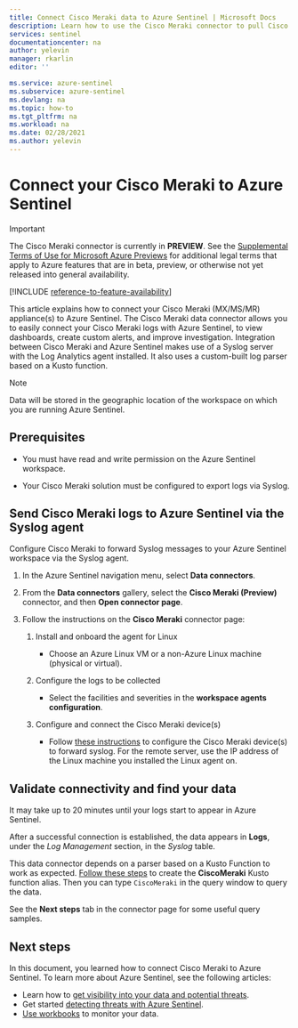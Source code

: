```yaml
---
title: Connect Cisco Meraki data to Azure Sentinel | Microsoft Docs
description: Learn how to use the Cisco Meraki connector to pull Cisco Meraki logs into Azure Sentinel. View Cisco Meraki data in workbooks, create alerts, and improve investigation.
services: sentinel
documentationcenter: na
author: yelevin
manager: rkarlin
editor: ''

ms.service: azure-sentinel
ms.subservice: azure-sentinel
ms.devlang: na
ms.topic: how-to
ms.tgt_pltfrm: na
ms.workload: na
ms.date: 02/28/2021
ms.author: yelevin
---
```

# Connect your Cisco Meraki to Azure Sentinel

> [!IMPORTANT]
> The Cisco Meraki connector is currently in **PREVIEW**. See the [Supplemental Terms of Use for Microsoft Azure Previews](https://azure.microsoft.com/support/legal/preview-supplemental-terms/) for additional legal terms that apply to Azure features that are in beta, preview, or otherwise not yet released into general availability.

[!INCLUDE [reference-to-feature-availability](includes/reference-to-feature-availability.md)]

This article explains how to connect your Cisco Meraki (MX/MS/MR) appliance(s) to Azure Sentinel. The Cisco Meraki data connector allows you to easily connect your Cisco Meraki logs with Azure Sentinel, to view dashboards, create custom alerts, and improve investigation. Integration between Cisco Meraki and Azure Sentinel makes use of a Syslog server with the Log Analytics agent installed. It also uses a custom-built log parser based on a Kusto function.

> [!NOTE]
> Data will be stored in the geographic location of the workspace on which you are running Azure Sentinel.

## Prerequisites

- You must have read and write permission on the Azure Sentinel workspace.

- Your Cisco Meraki solution must be configured to export logs via Syslog.

## Send Cisco Meraki logs to Azure Sentinel via the Syslog agent  

Configure Cisco Meraki to forward Syslog messages to your Azure Sentinel workspace via the Syslog agent.

1. In the Azure Sentinel navigation menu, select **Data connectors**.

1. From the **Data connectors** gallery, select the **Cisco Meraki (Preview)** connector, and then **Open connector page**.

1. Follow the instructions on the **Cisco Meraki** connector page:

    1. Install and onboard the agent for Linux

        - Choose an Azure Linux VM or a non-Azure Linux machine (physical or virtual).

    1. Configure the logs to be collected

        - Select the facilities and severities in the **workspace agents configuration**.

    1. Configure and connect the Cisco Meraki device(s)

        - Follow [these instructions](https://documentation.meraki.com/General_Administration/Monitoring_and_Reporting/Meraki_Device_Reporting_-_Syslog%2C_SNMP_and_API) to configure the Cisco Meraki device(s) to forward syslog. For the remote server, use the IP address of the Linux machine you installed the Linux agent on.

## Validate connectivity and find your data

It may take up to 20 minutes until your logs start to appear in Azure Sentinel. 

After a successful connection is established, the data appears in **Logs**, under the *Log Management* section, in the *Syslog* table.

This data connector depends on a parser based on a Kusto Function to work as expected. [Follow these steps](https://aka.ms/sentinel-ciscomeraki-parser) to create the **CiscoMeraki** Kusto function alias. Then you can type `CiscoMeraki` in the query window to query the data.

See the **Next steps** tab in the connector page for some useful query samples.

## Next steps

In this document, you learned how to connect Cisco Meraki to Azure Sentinel. To learn more about Azure Sentinel, see the following articles:

- Learn how to [get visibility into your data and potential threats](quickstart-get-visibility.md).
- Get started [detecting threats with Azure Sentinel](tutorial-detect-threats-built-in.md).
- [Use workbooks](tutorial-monitor-your-data.md) to monitor your data.

